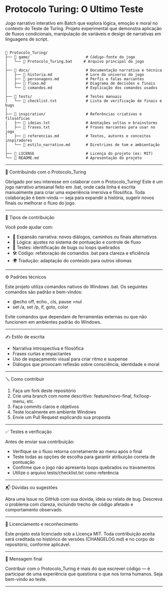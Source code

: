 # Protocolo Turing: O Ultimo Teste
Jogo narrativo interativo em Batch que explora lógica, emoção e moral no contexto do Teste de Turing. Projeto experimental que demonstra aplicação de fluxos condicionais, manipulação de variáveis e design de narrativas em linguagens de script.

```text

📁 Protocolo_Turing/
├── 📁 game/                         # Código-fonte do jogo  
│   └── 📄 Protocolo_Turing.bat     # Arquivo principal do jogo  
│  
├── 📁 docs/                         # Documentação narrativa e técnica  
│   ├── 📄 historia.md               # Lore do universo do jogo  
│   ├── 📄 personagens.md            # Perfis e falas marcantes  
│   ├── 📄 fluxo.md                  # Diagrama de decisões e finais  
│   └── 📄 comandos.md               # Explicação dos comandos usados  
│  
├── 📁 tests/                        # Testes manuais  
│   └── 📄 checklist.txt             # Lista de verificação de finais e bugs  
│  
├── 📁 inspiration/                  # Referências criativas e filosóficas  
│   ├── 📄 ideias.txt                # Anotações soltas e brainstorms  
│   ├── 📄 frases.txt                # Frases marcantes para usar no jogo  
│   ├── 📄 referencias.md            # Textos, autores e conceitos inspiradores  
│   └── 📄 estilo_narrativo.md       # Diretrizes de tom e ambientação  
│  
├── 📄 LICENSE                       # Licença do projeto (ex: MIT)  
└── 📄 README.md                     # Apresentação do projeto 

```

---

🤝 Contribuindo com o Protocolo_Turing

Obrigado por seu interesse em colaborar com o Protocolo_Turing! Este é um jogo narrativo artesanal feito em .bat, onde cada linha é escrita manualmente para criar uma experiência imersiva e filosófica. Toda colaboração é bem-vinda — seja para expandir a história, sugerir novos finais ou melhorar o fluxo do jogo.

---

🧠 Tipos de contribuição

Você pode ajudar com:

- 📜 Expansão narrativa: novos diálogos, caminhos ou finais alternativos  
- 🧩 Lógica: ajustes no sistema de pontuação e controle de fluxo  
- 🧪 Testes: identificação de bugs ou loops quebrados  
- 🛠️ Código: refatoração de comandos .bat para clareza e eficiência  
- 🌍 Tradução: adaptação do conteúdo para outros idiomas

---

⚙️ Padrões técnicos

Este projeto utiliza comandos nativos do Windows .bat. Os seguintes comandos são padrão e bem-vindos:

- @echo off, echo., cls, pause >nul  
- set /a, set /p, if, goto, color

Evite comandos que dependam de ferramentas externas ou que não funcionem em ambientes padrão do Windows.

---

✍️ Estilo de escrita

- Narrativa introspectiva e filosófica  
- Frases curtas e impactantes  
- Uso de espaçamento visual para criar ritmo e suspense  
- Diálogos que provocam reflexão sobre consciência, identidade e moral

---

🪛 Como contribuir

1. Faça um fork deste repositório  
2. Crie uma branch com nome descritivo: feature/novo-final, fix/loop-menu, etc.  
3. Faça commits claros e objetivos  
4. Teste localmente em ambiente Windows  
5. Envie um Pull Request explicando sua proposta

---

✅ Testes e verificação

Antes de enviar sua contribuição:

- Verifique se o fluxo retorna corretamente ao menu após o final  
- Teste todas as opções de escolha para garantir atribuição correta de pontuação  
- Confirme que o jogo não apresenta loops quebrados ou travamentos  
- Utilize o arquivo tests/checklist.txt como referência

---

📬 Dúvidas ou sugestões

Abra uma Issue no GitHub com sua dúvida, ideia ou relato de bug. Descreva o problema com clareza, incluindo trecho de código afetado e comportamento observado.

---

📄 Licenciamento e reconhecimento

Este projeto está licenciado sob a Licença MIT. Toda contribuição aceita será creditada no histórico de versões (CHANGELOG.md) e no corpo do repositório, conforme aplicável.

---

🧭 Mensagem final

Contribuir com o Protocolo_Turing é mais do que escrever código — é participar de uma experiência que questiona o que nos torna humanos. Seja bem-vindo ao teste.

---

